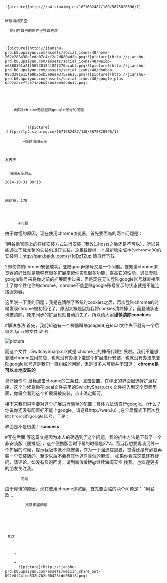 
    
  
    ![picture](http://tp4.sinaimg.cn/1671682487/180/5675820596/1)
    

    继续海阔天空
  
      我们在自己的世界里独自狂欢

  
  
    ![picture](http://jianshu-prd.b0.upaiyun.com/assets/social_icons/48/home-262e288438e1edb07c4cf2e2d0804dfb.png)![picture](http://jianshu-prd.b0.upaiyun.com/assets/social_icons/48/weibo-e6860361a21f50530184f82f276acab3.png)![picture](http://jianshu-prd.b0.upaiyun.com/assets/social_icons/48/douban-093d391615fe9b2bcb5a9aea3752e615.png)![picture](http://jianshu-prd.b0.upaiyun.com/assets/social_icons/48/google_plus-6297e2bef72e74a2b554863b0969da47.png)
  


    
      
        #解决chrome无法登陆google账号的问题
        
          
            
              ![picture](http://tp4.sinaimg.cn/1671682487/180/5675820596/1)
            
            +继续海阔天空
        
        
    
    发表于 

    
      海阔天空的云

    2014-10-31 09:13

    

    阅读量: 170
  


        
          #问题
  由于你懂的原因，现在使用chrome浏览器，首先要面临的两个问题是：

  1用谷歌官网上的在线安装方式进行安装（我改过hosts之后还是不可以），所以只能通过下载完整的安装包进行安装。这里我提供一个最新稳定版本的chrome38的安装包：http://pan.baidu.com/s/1dDzTZup  请自行下载。

  2即使你的chrome安装成功，登陆google账号又是一个问题。要知道chrome浏览器的好处就是能够有很多扩展来帮你实现很多功能，提高它的性能，通过登陆google账号来将你之前的扩展同步过来，但是现在无法登陆google账号就直接阻止了你个性化你的chrome。chrome不能登陆google账号显示的状态就是不能连接服务器。

  这里说一下我的问题：我是在清除了系统的cookies之后，再次登陆chrome的时候发现chrome被初始化了，原因大概是因为我将cookies清除掉了，而登陆状态也被清除，原来同步的扩展也就自动消失了。所以请大家<strong>谨慎清除coockies</strong>

#解决办法
  首先，我们知道有一个神器叫做goagent,在local文件夹下就有一个后缀名为crx的文件
如图：

![picture](http://hktkdy.qiniudn.com/crx.png)

  而这个文件：SwitchySharp.crx就是 chrome上的神奇代理扩展啦。我们不能够登陆chrome应用商店，也就没有办法下载这个扩展进行安装，也就没有办法来登陆google账号这是我们一直纠结的问题，但是很多人可能并不知道：
<strong>chrome是可以本地安装的</strong>

  具体操作时  鼠标点击chrome的三条杠，点击设置，在弹出的界面里选择扩展程序，这个时候将你在local文件夹里的SwitchySharp.crx 文件拖入到这个页面里面，你将会看到这个扩展将被安装，点击确定即可。

  接下来我们只需要对这个扩展进行简单的配置：具体方法请自行google。（什么？你说你还没有配置好不能上google，请选择http://wen.lu）,在全局模式下再次登陆chrome的google账号，于是：

  界面是不是很美！
<strong>success</strong>

#写在后面
  写这篇文是因为本人的确遇到了这个问题，我的折中方法是下载了一个非安装版（便携版），这个便携版当时下载的时候是37V。而当我想要再装另外一个扩展的时候，提示我版本低不能安装，作为一个强迫症患者，觉得还是有必要再装一个安装版的，至少以后不会有其他这样类似的麻烦。
如果你看完这篇还有疑问，请评论。如没有及时回复，请到新浪微博@继续海阔天空  找我。也欢迎更多的朋友关注我。


        
           问题 
 由于你懂的原因，现在使用chrome浏览器，首先要面临的两个问题是： 
 1用谷歌...
      
    
    
      
      
      
          
             推荐拓展阅读
        
      
    
    
      
          
     喜欢

      
      
        +
                  
        +
          ![picture](http://jianshu-prd.b0.upaiyun.com/assets/weixin_share_out-092e0f24fed532b7b2c00423fdd080f8.png)
        
      
    
  


